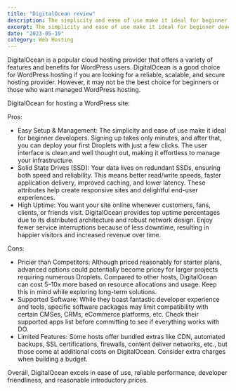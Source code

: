 ```yaml
---
title: "DigitalOcean review"
description: The simplicity and ease of use make it ideal for beginner developers
excerpt: The simplicity and ease of use make it ideal for beginner developers
date: "2023-05-19"
category: Web Hosting
---
```


DigitalOcean is a popular cloud hosting provider that offers a variety of features and benefits for WordPress users. DigitalOcean is a good choice for WordPress hosting if you are looking for a reliable, scalable, and secure hosting provider. However, it may not be the best choice for beginners or those who want managed WordPress hosting.

DigitalOcean for hosting a WordPress site:

Pros:

- Easy Setup & Management: The simplicity and ease of use make it ideal for beginner developers. Signing up takes only minutes, and after that, you can deploy your first Droplets with just a few clicks. The user interface is clean and well thought out, making it effortless to manage your infrastructure.
- Solid State Drives (SSD): Your data lives on redundant SSDs, ensuring both speed and reliability. This means better read/write speeds, faster application delivery, improved caching, and lower latency. These attributes help create responsive sites and delightful end-user experiences.
- High Uptime: You want your site online whenever customers, fans, clients, or friends visit. DigitalOcean provides top uptime percentages due to its distributed architecture and robust network design. Enjoy fewer service interruptions because of less downtime, resulting in happier visitors and increased revenue over time.

Cons:

- Pricier than Competitors: Although priced reasonably for starter plans, advanced options could potentially become pricey for larger projects requiring numerous Droplets. Compared to other hosts, DigitalOcean can cost 5–10x more based on resource allocations and usage. Keep this in mind while exploring long-term solutions.
- Supported Software: While they boast fantastic developer experience and tools, specific software packages may limit compatibility with certain CMSes, CRMs, eCommerce platforms, etc. Check their supported apps list before committing to see if everything works with DO.
- Limited Features: Some hosts offer bundled extras like CDN, automated backups, SSL certifications, firewalls, content deliver networks, etc., but those come at additional costs on DigitalOcean. Consider extra charges when building a budget.

Overall, DigitalOcean excels in ease of use, reliable performance, developer friendliness, and reasonable introductory prices.

